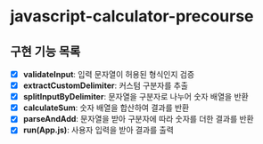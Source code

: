 # javascript-calculator-precourse

## 구현 기능 목록

- [x] **validateInput**: 입력 문자열이 허용된 형식인지 검증
- [x] **extractCustomDelimiter**: 커스텀 구분자를 추출
- [x] **splitInputByDelimiter**: 문자열을 구분자로 나누어 숫자 배열을 반환
- [x] **calculateSum**: 숫자 배열을 합산하여 결과를 반환
- [x] **parseAndAdd**: 문자열을 받아 구분자에 따라 숫자를 더한 결과를 반환
- [x] **run(App.js)**: 사용자 입력을 받아 결과를 출력

